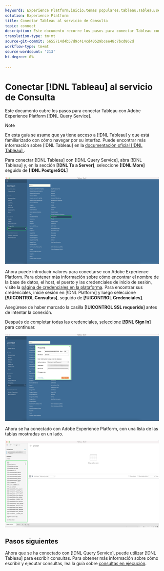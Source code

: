 ```yaml
---
keywords: Experience Platform;inicio;temas populares;tableau;Tableau;servicio de consulta;servicio de Consulta;conectar con el servicio de consulta;
solution: Experience Platform
title: Conectar Tableau al servicio de Consulta
topic: connect
description: Este documento recorre los pasos para conectar Tableau con el servicio de Consulta de Adobe Experience Platform.
translation-type: tm+mt
source-git-commit: 6655714d4b57d9c414cd40529bcee48c7bcd862d
workflow-type: tm+mt
source-wordcount: '213'
ht-degree: 0%

---
```



# Conectar [!DNL Tableau] al servicio de Consulta

Este documento cubre los pasos para conectar Tableau con Adobe Experience Platform [!DNL Query Service].

>[!NOTE]
>
> En esta guía se asume que ya tiene acceso a [!DNL Tableau] y que está familiarizado con cómo navegar por su interfaz. Puede encontrar más información sobre [!DNL Tableau] en la [documentación oficial [!DNL Tableau] ](https://help.tableau.com/current/pro/desktop/en-us/default.htm).

Para conectar [!DNL Tableau] con [!DNL Query Service], abra [!DNL Tableau] y, en la sección **[!DNL To a Server]**, seleccione **[!DNL More]** seguido de **[!DNL PostgreSQL]**

![](../images/clients/tableau/open-connection.png)

Ahora puede introducir valores para conectarse con Adobe Experience Platform. Para obtener más información sobre cómo encontrar el nombre de la base de datos, el host, el puerto y las credenciales de inicio de sesión, visite la [página de credenciales en la plataforma](https://platform.adobe.com/query/configuration). Para encontrar sus credenciales, inicie sesión en [!DNL Platform] y luego seleccione **[!UICONTROL Consultas]**, seguido de **[!UICONTROL Credenciales]**.

Asegúrese de haber marcado la casilla **[!UICONTROL SSL requerido]** antes de intentar la conexión.

Después de completar todas las credenciales, seleccione **[!DNL Sign In]** para continuar.

![](../images/clients/tableau/sign-in.png)

Ahora se ha conectado con Adobe Experience Platform, con una lista de las tablas mostradas en un lado.

![](../images/clients/tableau/connected.png)

## Pasos siguientes

Ahora que se ha conectado con [!DNL Query Service], puede utilizar [!DNL Tableau] para escribir consultas. Para obtener más información sobre cómo escribir y ejecutar consultas, lea la guía sobre [consultas en ejecución](../best-practices/writing-queries.md).